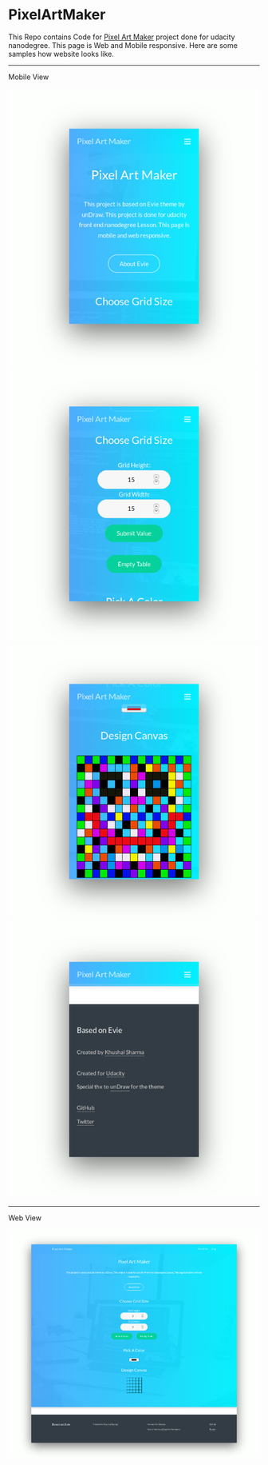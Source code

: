 # PixelArtMaker
This Repo contains Code for [Pixel Art Maker](http://logan1x.me/PixelArtMaker/) project done for udacity nanodegree.
This page is Web and Mobile responsive.
Here are some samples how website looks like.

---

Mobile View

<p align="center">
        <img src="images/pam_mobile1.png" title="Header">
        <img src="images/pam_mobile2.png" title="Grid Size">
        <img src="images/pam_mobile4.png" title="Canvas">
        <img src="images/pam_mobile5.png" title="Footer">
</p>

---

Web View

<p align="center"><img src="images/pam_web.png" title="Web View"></p>
